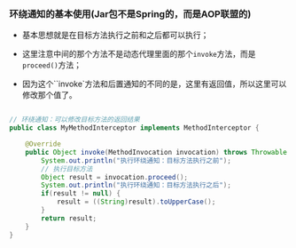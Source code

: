 

### 环绕通知的基本使用(Jar包不是Spring的，而是AOP联盟的)

* 基本思想就是在目标方法执行之前和之后都可以执行；

* 这里注意中间的那个方法不是动态代理里面的那个`invoke`方法，而是`proceed()`方法；

* 因为这个``invoke`方法和后置通知的不同的是，这里有返回值，所以这里可以修改那个值了。

```java

// 环绕通知：可以修改目标方法的返回结果
public class MyMethodInterceptor implements MethodInterceptor {

	@Override
	public Object invoke(MethodInvocation invocation) throws Throwable {
		System.out.println("执行环绕通知：目标方法执行之前");
		// 执行目标方法
		Object result = invocation.proceed();
		System.out.println("执行环绕通知：目标方法执行之后");
		if(result != null) {
			result = ((String)result).toUpperCase();
		}
		return result;
	}
}

```